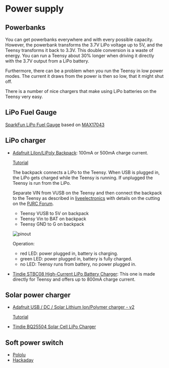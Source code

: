 # Power supply

## Powerbanks

You can get powerbanks everywhere and with every possible
capacity. However, the powerbank transforms the 3.7V LiPo voltage up
to 5V, and the Teensy transforms it back to 3.3V. This double
conversion is a waste of energy. You can run a Teensy about 30% longer
when driving it directly with the 3.7V output from a LiPo battery.

Furthermore, there can be a problem when you run the Teensy in low
power modes. The current it draws from the power is then so low, that
it might shut off.

There is a number of nice chargers that make using LiPo batteries on
the Teensy very easy.


## LiPo Fuel Gauge

[SparkFun LiPo Fuel Gauge](https://www.sparkfun.com/products/20680)
based on [MAX17043](https://www.analog.com/en/products/max17043.html)


## LiPo charger

- [Adafruit LiIon/LiPoly Backpack](https://www.adafruit.com/product/2124): 100mA or 500mA charge current.

  [Tutorial](https://learn.adafruit.com/adafruit-pro-trinket-lipoly-slash-liion-backpack/overview)

  The backpack connects a LiPo to the Teensy. When USB is plugged in,
  the LiPo gets charged while the Teensy is running. If unplugged the
  Teensy is run from the LiPo.

  Separate VIN from VUSB on the Teensy and then connect the backpack
  to the Teensy as described in
  [liveelectronics](http://liveelectronics.musinou.net/BackpackWithTeensy.php)
  with details on the cutting on the [PJRC
  Forum](https://forum.pjrc.com/threads/19228-confused-again-Cutting-VIN-from-VUSB-Teensy-3-0?p=44024#post44024).

  - Teensy VUSB to 5V on backpack
  - Teensy Vin to BAT on backpack
  - Teensy GND to G on backpack

  ![pinout](https://cdn-learn.adafruit.com/assets/assets/000/019/688/large1024/adafruit_products_top.jpg?1410887557)

  Operation:
  - red LED: power plugged in, battery is charging.
  - green LED: power plugged in, battery is fully charged.
  - no LED: Teensy runs from battery, no power plugged in.

- [Tindie STBC08 High-Current LiPo Battery Charger](https://www.tindie.com/products/onehorse/stbc08-high-current-lipo-battery-charger/): This one is made directly for Teensy and offers up to 800mA charge current.


## Solar power charger

- [Adafruit USB / DC / Solar Lithium Ion/Polymer charger - v2](https://www.adafruit.com/product/390)

  [Tutorial](https://learn.adafruit.com/usb-dc-and-solar-lipoly-charger/using-the-charger?view=all)

- [Tindie BQ25504 Solar Cell LiPo Charger](https://www.tindie.com/products/onehorse/bq25504-solar-cell-lipo-charger/)


## Soft power switch

- [Pololu](https://www.pololu.com/product/2808)
- [Hackaday](https://hackaday.io/project/27886-soft-power-button-with-sense-output)